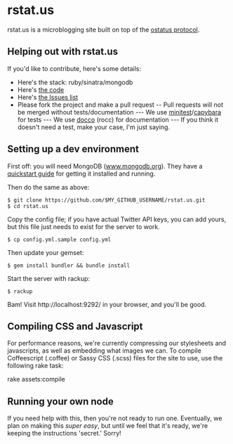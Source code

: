 rstat.us
========

rstat.us is a microblogging site built on top of the [ostatus
protocol](http://status.net/wiki/OStatus).

## Helping out with rstat.us

If you'd like to contribute, here's some details:

- Here's the stack: ruby/sinatra/mongodb
- Here's [the code](http://github.com/hotsh/rstat.us)
- Here's [the Issues list](http://github.com/hotsh/rstat.us/issues)
- Please fork the project and make a pull request
-- Pull requests will not be merged without tests/documentation
--- We use [minitest](https://github.com/seattlerb/minitest)/[capybara](https://github.com/jnicklas/capybara) for tests
--- We use [docco](https://github.com/jashkenas/docco) (rocc) for
documentation
--- If you think it doesn't need a test, make your case, I'm just
saying.

Setting up a dev environment
----------------------------

First off: you will need MongoDB (www.mongodb.org).  They have a [quickstart guide](http://www.mongodb.org/display/DOCS/Quickstart) for getting it installed and running.

Then do the same as above:

    $ git clone https://github.com/$MY_GITHUB_USERNAME/rstat.us.git
    $ cd rstat.us

Copy the config file; if you have actual Twitter API keys, you can add yours, but this file just needs to exist for the server to work.

    $ cp config.yml.sample config.yml

Then update your gemset:

    $ gem install bundler && bundle install

Start the server with rackup:

    $ rackup

Bam! Visit http://localhost:9292/ in your browser, and you'll be good.
    
Compiling CSS and Javascript
----------------------------

For performance reasons, we're currently compressing our stylesheets and javascripts, as well as embedding what images we can. To compile Coffeescript (.coffee) or Sassy CSS (.scss) files for the site to use, use the following rake task:

rake assets:compile

Running your own node
---------------------

If you need help with this, then you're not ready to run one.
Eventually, we plan on making this _super easy_, but until we feel that
it's ready, we're keeping the instructions 'secret.' Sorry!
